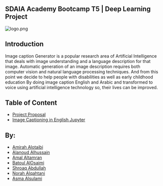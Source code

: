 ## SDAIA Academy Bootcamp T5 | Deep Learning Project


![logo.png](https://user-images.githubusercontent.com/90132938/144891254-daec245d-84fc-4467-aa14-0aec490b1079.jpeg)


## Introduction

Image caption Generator is a popular research area of Artificial Intelligence that deals with image understanding and a language description for that image. Automatic generation of an image description requires both computer vision and natural language processing techniques.
And from this point we decide to help people with disabilities as well as early childhood education By doing image caption English and Arabic and transformed to voice using artificial intelligence technology so, their lives can be improved.

## Table of Content
- [Project Proposal](https://github.com/amal2121/-Deep-Learning-Project/blob/main/DeepLearning-Proposel.pdf)
- [Image Captioning in English Jupyter ](https://github.com/NoBaSh-DS/Deep-Learning-Project/blob/main/DeepLearning-Proposel.pdf)


## By:
- [Amirah Alotaibi](https://github.com/amirahSaad)
- [Alanoud Alhussain](https://github.com/Alanoud-Aziz)
- [Amal Altamran](https://github.com/amal2121)
- [Batoul AlOsaimi](https://github.com/batoull22)
- [Shroaq Abdullah](https://github.com/shroaqabdullah)
- [Norah Alqahtani](https://github.com/99norah)
- [Asma Alsulami](https://github.com/ASMA97H)
